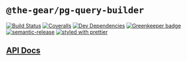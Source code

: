 # `@the-gear/pg-query-builder`

[![Build Status](https://travis-ci.org/the-gear/pg-query-builder.svg?branch=master)](https://travis-ci.org/the-gear/pg-query-builder)
[![Coveralls](https://img.shields.io/coveralls/the-gear/pg-query-builder.svg)](https://coveralls.io/github/the-gear/pg-query-builder)
[![Dev Dependencies](https://david-dm.org/the-gear/pg-query-builder/dev-status.svg)](https://david-dm.org/the-gear/pg-query-builder?type=dev)
[![Greenkeeper badge](https://badges.greenkeeper.io/the-gear/pg-query-builder.svg)](https://greenkeeper.io/)
[![semantic-release](https://img.shields.io/badge/%20%20%F0%9F%93%A6%F0%9F%9A%80-semantic--release-e10079.svg)](https://github.com/semantic-release/semantic-release)
[![styled with prettier](https://img.shields.io/badge/styled_with-prettier-ff69b4.svg)](https://github.com/prettier/prettier)

## [API Docs](https://the-gear.github.io/pg-query-builder/)
